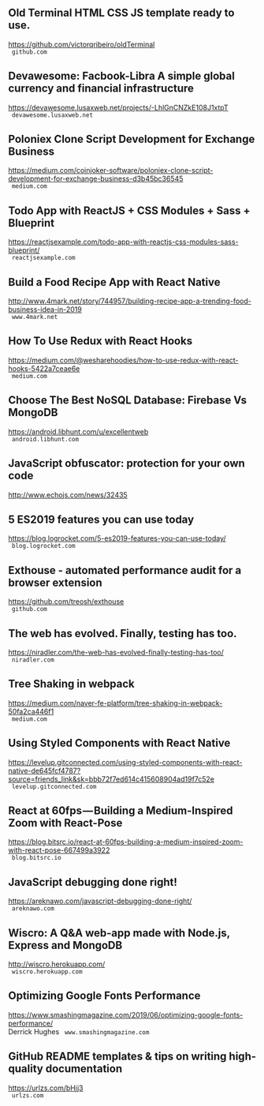 ## Old Terminal HTML CSS JS template ready to use.  
https://github.com/victorqribeiro/oldTerminal  
 ` github.com`
  

## Devawesome: Facbook-Libra A simple global currency and financial infrastructure  
https://devawesome.lusaxweb.net/projects/-LhlGnCNZkE108J1xtpT  
 ` devawesome.lusaxweb.net`
  

## Poloniex Clone Script Development for Exchange Business  
https://medium.com/coinjoker-software/poloniex-clone-script-development-for-exchange-business-d3b45bc36545  
 ` medium.com`
  

## Todo App with ReactJS + CSS Modules + Sass + Blueprint  
https://reactjsexample.com/todo-app-with-reactjs-css-modules-sass-blueprint/  
 ` reactjsexample.com`
  

## Build a Food Recipe App with React Native  
http://www.4mark.net/story/744957/building-recipe-app-a-trending-food-business-idea-in-2019  
 ` www.4mark.net`
  

## How To Use Redux with React Hooks  
https://medium.com/@wesharehoodies/how-to-use-redux-with-react-hooks-5422a7ceae6e  
 ` medium.com`
  

## Choose The Best NoSQL Database: Firebase Vs MongoDB  
https://android.libhunt.com/u/excellentweb  
 ` android.libhunt.com`
  

## JavaScript obfuscator: protection for your own code  
http://www.echojs.com/news/32435  
 
  

## 5 ES2019 features you can use today  
https://blog.logrocket.com/5-es2019-features-you-can-use-today/  
 ` blog.logrocket.com`
  

## Exthouse - automated performance audit for a browser extension  
https://github.com/treosh/exthouse  
 ` github.com`
  

## The web has evolved. Finally, testing has too.  
https://niradler.com/the-web-has-evolved-finally-testing-has-too/  
 ` niradler.com`
  

## Tree Shaking in webpack  
https://medium.com/naver-fe-platform/tree-shaking-in-webpack-50fa2ca446f1  
 ` medium.com`
  

## Using Styled Components with React Native  
https://levelup.gitconnected.com/using-styled-components-with-react-native-de645fcf4787?source=friends_link&sk=bbb72f7ed614c415608904ad19f7c52e  
 ` levelup.gitconnected.com`
  

## React at 60fps — Building a Medium-Inspired Zoom with React-Pose  
https://blog.bitsrc.io/react-at-60fps-building-a-medium-inspired-zoom-with-react-pose-667499a3922  
 ` blog.bitsrc.io`
  

## JavaScript debugging done right!  
https://areknawo.com/javascript-debugging-done-right/  
 ` areknawo.com`
  

## Wiscro: A Q&A web-app made with Node.js, Express and MongoDB  
http://wiscro.herokuapp.com/  
 ` wiscro.herokuapp.com`
  

## Optimizing Google Fonts Performance  
https://www.smashingmagazine.com/2019/06/optimizing-google-fonts-performance/  
Derrick Hughes ` www.smashingmagazine.com`
  

## GitHub README templates & tips on writing high-quality documentation  
https://urlzs.com/bHjj3  
 ` urlzs.com`
  

